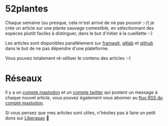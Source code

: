 # 52plantes

Chaque semaine (ou presque, cela m'est arrivé de ne pas pouvoir :-/) je crée un article sur une plante sauvage comestible, en sélectionnant des espèces plutôt faciles à distinguer, dans le but d'initier à la cueillette :-)

Les articles sont disponibles parallèlement sur [framagit](https://framagit.org/epakompri/52plantes), [gitlab](https://gitlab.com/epakompri/52plantes) et [github](https://github.com/epakompri/52plantes) dans le but de ne pas dépendre d'une plateforme.

Vous pouvez totalement ré-utiliser le contenu des articles :-)

# Réseaux

Il y a un [compte mastodon](https://hostux.social/@52plantes) et un [compte twitter](https://twitter.com/52_Plantes) qui postent un message à chaque nouvel article, vous pouvez également vous abonner au [flux RSS du compte mastodon](https://hostux.social/@52plantes.atom/).

Si vous pensez que mes articles sont utiles, n'hésitez pas à faire un petit dons sur [Liberapay](https://liberapay.com/52plantes/) 🤗
